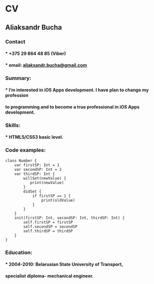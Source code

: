 # CV
## Aliaksandr Bucha

### Contact
#### * +375 29 864 48 85 (Viber)
#### * email: aliaksandr.bucha@gmail.com

### Summary:
#### * I’m interested in iOS Apps development. I have plan to change my profession 
####   to programming and to become a true professional in iOS Apps development.

### Skills:
#### * HTML5/CSS3  basic level.

### Code examples:
```
class Number {
    var firstSP: Int = 1
    var secondSP: Int = 2
    var thirdSP: Int {
        willSet(newValue) {
           print(newValue)
        }
        didSet {
            if firstSP == 1 {
                print(oldValue)
            }
        }
    }
    init(firstSP: Int, secondSP: Int, thirdSP: Int) {
        self.firstSP = firstSP
        self.secondSP = secondSP
        self.thirdSP = thirdSP
    }
}
```

### Education:
#### * 2004-2010: Belarusian State University of Transport, 
####   specialist diploma- mechanical engineer.
